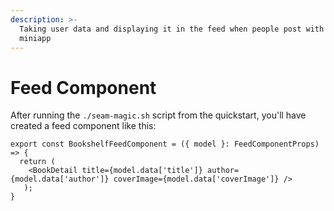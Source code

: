 ```yaml
---
description: >-
  Taking user data and displaying it in the feed when people post with your
  miniapp
---
```


# Feed Component

After running the `./seam-magic.sh` script from the quickstart, you'll have created a feed component like this:

```
export const BookshelfFeedComponent = ({ model }: FeedComponentProps) => {
  return (
    <BookDetail title={model.data['title']} author={model.data['author']} coverImage={model.data['coverImage']} />
   );
}
```
